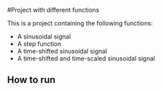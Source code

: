 #Project with different functions

This is a project containing the following functions:
- A sinusoidal signal
- A step function
- A time-shifted sinusoidal signal
- A time-shifted and time-scaled sinusoidal signal

## How to run

